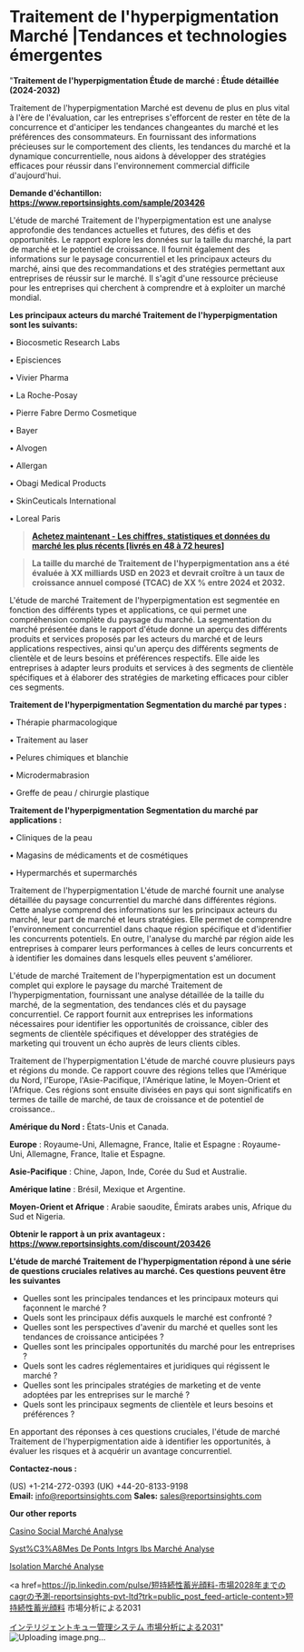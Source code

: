 # Traitement de l'hyperpigmentation Marché |Tendances et technologies émergentes

"<strong>Traitement de l'hyperpigmentation Étude de marché : Étude détaillée (2024-2032)</strong>

Traitement de l'hyperpigmentation Marché est devenu de plus en plus vital à l'ère de l'évaluation, car les entreprises s'efforcent de rester en tête de la concurrence et d'anticiper les tendances changeantes du marché et les préférences des consommateurs. En fournissant des informations précieuses sur le comportement des clients, les tendances du marché et la dynamique concurrentielle, nous aidons à développer des stratégies efficaces pour réussir dans l'environnement commercial difficile d'aujourd'hui.

<strong>Demande d'échantillon: <a href=https://www.reportsinsights.com/sample/203426>https://www.reportsinsights.com/sample/203426</a></strong>

L'étude de marché Traitement de l'hyperpigmentation est une analyse approfondie des tendances actuelles et futures, des défis et des opportunités. Le rapport explore les données sur la taille du marché, la part de marché et le potentiel de croissance. Il fournit également des informations sur le paysage concurrentiel et les principaux acteurs du marché, ainsi que des recommandations et des stratégies permettant aux entreprises de réussir sur le marché. Il s'agit d'une ressource précieuse pour les entreprises qui cherchent à comprendre et à exploiter un marché mondial.

<strong>Les principaux acteurs du marché Traitement de l'hyperpigmentation sont les suivants:</strong>

• Biocosmetic Research Labs

• Episciences

• Vivier Pharma

• La Roche-Posay

• Pierre Fabre Dermo Cosmetique

• Bayer

• Alvogen

• Allergan

• Obagi Medical Products

• SkinCeuticals International

• Loreal Paris
<blockquote><a href=https://www.reportsinsights.com/buynow/203426><span style=text-decoration: underline;><strong>Achetez maintenant - Les chiffres, statistiques et données du marché les plus récents [livrés en 48 à 72 heures]</strong></span></a></blockquote>
<blockquote><span style=text-decoration: underline;><strong>La taille du marché de Traitement de l'hyperpigmentation ans a été évaluée à XX milliards USD en 2023 et devrait croître à un taux de croissance annuel composé (TCAC) de XX % entre 2024 et 2032.</strong></span></blockquote>
L'étude de marché Traitement de l'hyperpigmentation est segmentée en fonction des différents types et applications, ce qui permet une compréhension complète du paysage du marché. La segmentation du marché présentée dans le rapport d'étude donne un aperçu des différents produits et services proposés par les acteurs du marché et de leurs applications respectives, ainsi qu'un aperçu des différents segments de clientèle et de leurs besoins et préférences respectifs. Elle aide les entreprises à adapter leurs produits et services à des segments de clientèle spécifiques et à élaborer des stratégies de marketing efficaces pour cibler ces segments.

<strong>Traitement de l'hyperpigmentation Segmentation du marché par types :</strong>

• Thérapie pharmacologique

• Traitement au laser

• Pelures chimiques et blanchie

• Microdermabrasion

• Greffe de peau / chirurgie plastique

<strong>Traitement de l'hyperpigmentation Segmentation du marché par applications :</strong>

• Cliniques de la peau

• Magasins de médicaments et de cosmétiques

• Hypermarchés et supermarchés

Traitement de l'hyperpigmentation L'étude de marché fournit une analyse détaillée du paysage concurrentiel du marché dans différentes régions. Cette analyse comprend des informations sur les principaux acteurs du marché, leur part de marché et leurs stratégies. Elle permet de comprendre l'environnement concurrentiel dans chaque région spécifique et d'identifier les concurrents potentiels. En outre, l'analyse du marché par région aide les entreprises à comparer leurs performances à celles de leurs concurrents et à identifier les domaines dans lesquels elles peuvent s'améliorer.

L'étude de marché Traitement de l'hyperpigmentation est un document complet qui explore le paysage du marché Traitement de l'hyperpigmentation, fournissant une analyse détaillée de la taille du marché, de la segmentation, des tendances clés et du paysage concurrentiel. Ce rapport fournit aux entreprises les informations nécessaires pour identifier les opportunités de croissance, cibler des segments de clientèle spécifiques et développer des stratégies de marketing qui trouvent un écho auprès de leurs clients cibles.

Traitement de l'hyperpigmentation L'étude de marché couvre plusieurs pays et régions du monde. Ce rapport couvre des régions telles que l'Amérique du Nord, l'Europe, l'Asie-Pacifique, l'Amérique latine, le Moyen-Orient et l'Afrique. Ces régions sont ensuite divisées en pays qui sont significatifs en termes de taille de marché, de taux de croissance et de potentiel de croissance..

<strong>Amérique du Nord :</strong> États-Unis et Canada.

<strong>Europe</strong> : Royaume-Uni, Allemagne, France, Italie et Espagne : Royaume-Uni, Allemagne, France, Italie et Espagne.

<strong>Asie-Pacifique</strong> : Chine, Japon, Inde, Corée du Sud et Australie.

<strong>Amérique latine</strong> : Brésil, Mexique et Argentine.

<strong>Moyen-Orient et Afrique</strong> : Arabie saoudite, Émirats arabes unis, Afrique du Sud et Nigeria.

<strong>Obtenir le rapport à un prix avantageux : <a href=https://www.reportsinsights.com/discount/203426>https://www.reportsinsights.com/discount/203426</a></strong>

<strong>L'étude de marché Traitement de l'hyperpigmentation répond à une série de questions cruciales relatives au marché. Ces questions peuvent être les suivantes</strong>
<ul>
  <li>Quelles sont les principales tendances et les principaux moteurs qui façonnent le marché ?</li>
  <li>Quels sont les principaux défis auxquels le marché est confronté ?</li>
  <li>Quelles sont les perspectives d'avenir du marché et quelles sont les tendances de croissance anticipées ?</li>
  <li>Quelles sont les principales opportunités du marché pour les entreprises ?</li>
  <li>Quels sont les cadres réglementaires et juridiques qui régissent le marché ?</li>
  <li>Quelles sont les principales stratégies de marketing et de vente adoptées par les entreprises sur le marché ?</li>
  <li>Quels sont les principaux segments de clientèle et leurs besoins et préférences ?</li>
</ul>
En apportant des réponses à ces questions cruciales, l'étude de marché Traitement de l'hyperpigmentation aide à identifier les opportunités, à évaluer les risques et à acquérir un avantage concurrentiel.

<strong>Contactez-nous :</strong>

(US) +1-214-272-0393
(UK) +44-20-8133-9198
<strong>Email:</strong> <a>info@reportsinsights.com</a>
<strong>Sales:</strong> <a>sales@reportsinsights.com</a>

<strong>Our other reports</strong>

<a href=https://www.linkedin.com/pulse/casino-social-march%C3%A9-perspectives-de-lindustrie-jz3qc/>Casino Social Marché Analyse</a>

<a href=https://www.linkedin.com/pulse/syst%C3%A8mes-de-ponts-int%C3%A9gr%C3%A9s-ibs-march%C3%A9s-pjsif/>Syst%C3%A8Mes De Ponts Intgrs Ibs Marché Analyse</a>

<a href=https://www.linkedin.com/pulse/isolation-march%C3%A9-impact-cumul%C3%A9-2024-et-sc%C3%A9nario-rhhjf/>Isolation Marché Analyse</a>

<a href=https://jp.linkedin.com/pulse/短持続性蓄光顔料-市場2028年までのcagrの予測-reportsinsights-pvt-ltd?trk=public_post_feed-article-content>短持続性蓄光顔料 市場分析による2031</a>

<a href=https://www.linkedin.com/pulse/インテリジェントキュー管理システム-市場成長と技術2028-community-market-research/>インテリジェントキュー管理システム 市場分析による2031</a>"
![Uploading image.png…]()
